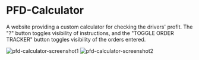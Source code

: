 # PFD-Calculator
 A website providing a custom calculator for checking the drivers' profit.
 The "?" button toggles visibility of instructions, and the "TOGGLE ORDER TRACKER" button toggles visibility of the orders entered.

![pfd-calculator-screenshot1](https://github.com/f-shirley/PFD-Calculator/assets/40808284/78812190-2174-4ecf-a96c-76c2a65cc775)
![pfd-calculator-screenshot2](https://github.com/f-shirley/PFD-Calculator/assets/40808284/a59fb1ed-1b07-4979-95e7-95dd7ac7d873)
